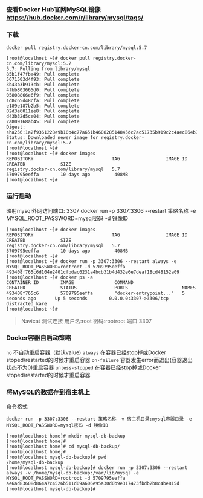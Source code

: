 ### 查看Docker Hub官网MySQL镜像 https://hub.docker.com/r/library/mysql/tags/

### 下载
```
docker pull registry.docker-cn.com/library/mysql:5.7
```

```
[root@localhost ~]# docker pull registry.docker-cn.com/library/mysql:5.7
5.7: Pulling from library/mysql
85b1f47fba49: Pull complete
5671503d4f93: Pull complete
3b43b3b913cb: Pull complete
4fbb803665d0: Pull complete
05808866e6f9: Pull complete
1d8c65d48cfa: Pull complete
e189e187b2b5: Pull complete
02d3e6011ee8: Pull complete
d43b32d5ce04: Pull complete
2a809168ab45: Pull complete
Digest: sha256:1a2f9361228e9b10b4c77a651b460828514845dc7ac51735b919c2c4aec864b7
Status: Downloaded newer image for registry.docker-cn.com/library/mysql:5.7
[root@localhost ~]#
[root@localhost ~]# docker images
REPOSITORY                             TAG                 IMAGE ID            CREATED             SIZE
registry.docker-cn.com/library/mysql   5.7                 5709795eeffa        10 days ago         408MB
[root@localhost ~]#
```

### 运行启动
映射mysql外网访问端口: 3307
docker run -p 3307:3306 --restart 策略名称 -e MYSQL_ROOT_PASSWORD=mysql密码 -d 镜像ID
```
[root@localhost ~]# docker images
REPOSITORY                             TAG                 IMAGE ID            CREATED             SIZE
registry.docker-cn.com/library/mysql   5.7                 5709795eeffa        10 days ago         408MB
[root@localhost ~]#
[root@localhost ~]# docker run -p 3307:3306 --restart always -e MYSQL_ROOT_PASSWORD=rootroot -d 5709795eeffa
493408f765c6d104e2401cfbdac6231a4bcb31b4d432e6e7deaf18cd48152a09
[root@localhost ~]# docker ps -a
CONTAINER ID        IMAGE               COMMAND                  CREATED             STATUS              PORTS                    NAMES
493408f765c6        5709795eeffa        "docker-entrypoint..."   5 seconds ago       Up 5 seconds        0.0.0.0:3307->3306/tcp   distracted_kare
[root@localhost ~]#
```

> Navicat 测试连接 用户名:root 密码:rootroot 端口:3307

### Docker容器自启动策略
`no` 不自动重启容器. (默认value)
`always` 在容器已经stop掉或Docker stoped/restarted的时候才重启容器
`on-failure` 容器发生error而退出(容器退出状态不为0)重启容器
`unless-stopped` 在容器已经stop掉或Docker stoped/restarted的时候才重启容器

### 将MySQL的数据存到宿主机上

命令格式

```
docker run -p 3307:3306 --restart 策略名称 -v 宿主机目录:mysql容器目录 -e MYSQL_ROOT_PASSWORD=mysql密码 -d 镜像ID
```

```
[root@localhost home]# mkdir mysql-db-backup
[root@localhost home]#
[root@localhost home]# cd mysql-db-backup/
[root@localhost home]#
[root@localhost mysql-db-backup]# pwd
/home/mysql-db-backup
[root@localhost mysql-db-backup]# docker run -p 3307:3306 --restart always -v /home/mysql-db-backup:/var/lib/mysql -e MYSQL_ROOT_PASSWORD=rootroot -d 5709795eeffa
ae6ad83608d864a7c4526b511d09a606e95a30d0b9e317473fbdb2b8c4be815d
[root@localhost mysql-db-backup]#
```